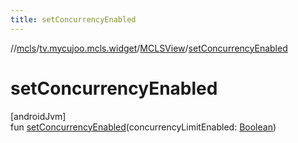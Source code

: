 ```yaml
---
title: setConcurrencyEnabled
---
```

//[mcls](../../../index.html)/[tv.mycujoo.mcls.widget](../index.html)/[MCLSView](index.html)/[setConcurrencyEnabled](set-concurrency-enabled.html)



# setConcurrencyEnabled



[androidJvm]\
fun [setConcurrencyEnabled](set-concurrency-enabled.html)(concurrencyLimitEnabled: [Boolean](https://kotlinlang.org/api/latest/jvm/stdlib/kotlin/-boolean/index.html))




